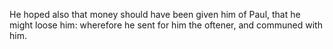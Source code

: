 He hoped also that money should have been given him of Paul, that he might loose him: wherefore he sent for him the oftener, and communed with him.

